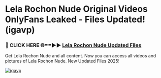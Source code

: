 # Lela Rochon Nude Original Videos 0nlyFans Leaked - Files Updated! (igavp)

<h3>🔴 CLICK HERE 🌐==►► <a href="https://tinyurl.com/yrmya6cz" rel="nofollow">Lela Rochon Nude Updated Files</a></h3>

Get Lela Rochon Nude and all content. Now you can access all videos and pictures of Lela Rochon Nude. New Updated Files 2025!

[![igavp](https://i.imgur.com/FMdXYCs.gif)](https://tinyurl.com/yrmya6cz)
